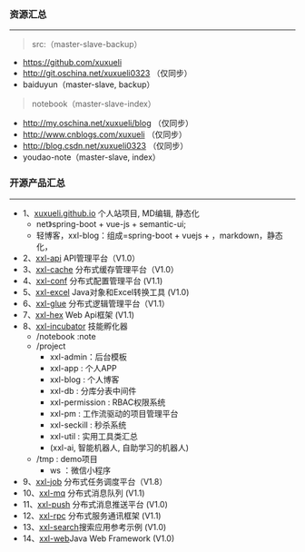 ### 资源汇总
---
> src:（master-slave-backup）
- https://github.com/xuxueli
- http://git.oschina.net/xuxueli0323 （仅同步）
- baiduyun（master-slave, backup）

> notebook（master-slave-index）
- http://my.oschina.net/xuxueli/blog （仅同步）
- http://www.cnblogs.com/xuxueli （仅同步）
- http://blog.csdn.net/xuxueli0323 （仅同步）
- youdao-note（master-slave, index）


### 开源产品汇总
***
- 1、[xuxueli.github.io](https://github.com/xuxueli/xuxueli.github.io)  个人站项目, MD编辑, 静态化
    - net》spring-boot + vue-js + semantic-ui;
    - 轻博客，xxl-blog：组成=spring-boot + vuejs + ，markdown，静态化，
- 2、[xxl-api](https://github.com/xuxueli/xxl-api)       API管理平台（V1.0）
- 3、[xxl-cache](https://github.com/xuxueli/xxl-cache)   分布式缓存管理平台（V1.0）
- 4、[xxl-conf](https://github.com/xuxueli/xxl-conf)     分布式配置管理平台 (V1.1)
- 5、[xxl-excel](https://github.com/xuxueli/xxl-excel)     Java对象和Excel转换工具 (V1.0)
- 6、[xxl-glue](https://github.com/xuxueli/xxl-glue)     分布式逻辑管理平台（V1.1）
- 7、[xxl-hex](https://github.com/xuxueli/xxl-hex)       Web Api框架 (V1.1)
- 8、[xxl-incubator](https://github.com/xuxueli/xxl-incubator)   技能孵化器
    - /notebook :note
    - /project
        - xxl-admin：后台模板
        - xxl-app : 个人APP
        - xxl-blog : 个人博客
        - xxl-db : 分库分表中间件
        - xxl-permission : RBAC权限系统
        - xxl-pm : 工作流驱动的项目管理平台
        - xxl-seckill : 秒杀系统
        - xxl-util : 实用工具类汇总
        - (xxl-ai, 智能机器人, 自助学习的机器人)
    - /tmp : demo项目
        - ws ：微信小程序
- 9、[xxl-job](https://github.com/xuxueli/xxl-job)       分布式任务调度平台（V1.8）
- 10、[xxl-mq](https://github.com/xuxueli/xxl-mq)         分布式消息队列 (V1.1)
- 11、[xxl-push](https://github.com/xuxueli/xxl-push)     分布式消息推送平台 (V1.0)
- 12、[xxl-rpc](https://github.com/xuxueli/xxl-rpc)      分布式服务通讯框架 (V1.1)
- 13、[xxl-search](https://github.com/xuxueli/xxl-search)搜索应用参考示例 (V1.0)
- 14、[xxl-web](https://github.com/xuxueli/xxl-web)Java Web Framework (V1.0)



